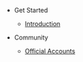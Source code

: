 - Get Started
  - [Introduction](README.md)  

- Community
  - [Official Accounts](community/social.md)  
   

